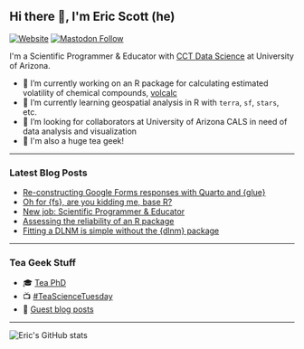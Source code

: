 ## Hi there 👋, I'm Eric Scott (he)

[![Website](https://img.shields.io/website?label=ericrscott.com&url=https%3A%2F%2Fwww.ericrscott.com%2F)](https://www.ericrscott.com/)
[![Mastodon Follow](https://img.shields.io/mastodon/follow/109320619859707839?domain=https%3A%2F%2Ffosstodon.org&style=social)](https://fosstodon.org/@LeafyEricScott)

I'm a Scientific Programmer & Educator with [CCT Data Science](https://github.com/cct-datascience) at University of Arizona.

- 🔭 I’m currently working on an R package for calculating estimated volatility of chemical compounds, [volcalc](https://github.com/Meredith-Lab/volcalc)
- 🌱 I’m currently learning geospatial analysis in R with `terra`, `sf`, `stars`, etc.
- 👯 I’m looking for collaborators at University of Arizona CALS in need of data analysis and visualization
- 🍵 I'm also a huge tea geek!

--------------------

### Latest Blog Posts

<!-- BLOG-POST-LIST:START -->
- [Re-constructing Google Forms responses with Quarto and {glue}](https://ericrscott.com/posts/2023-08-08-google-forms-quarto/index.html)
- [Oh for {fs}, are you kidding me, base R?](https://ericrscott.com/posts/2023-01-04-list-files/index.html)
- [New job: Scientific Programmer &amp; Educator](https://ericrscott.com/posts/2022-05-17-new-job/index.html)
- [Assessing the reliability of an R package](https://ericrscott.com/posts/2021-10-27-assessing-the-reliability-of-an-r-package/index.html)
- [Fitting a DLNM is simple without the {dlnm} package](https://ericrscott.com/posts/2021-02-08-tensor-product-dlnm/index.html)
<!-- BLOG-POST-LIST:END -->

--------------------

### Tea Geek Stuff

- 🎓 [Tea PhD](https://www.ericrscott.com/project/climate-leafhopper-quality/)
- 📺 [#TeaScienceTuesday](https://youtube.com/playlist?list=PLtlw9R1NVcT4FtL9LfTtcjdzuiBwkoMus)
- 📰 [Guest blog posts](http://www.teageek.net/blog/author/aariqscott/)

--------------------
![Eric's GitHub stats](https://github-readme-stats.vercel.app/api?username=Aariq&show_icons=true)

